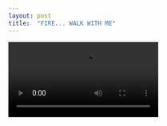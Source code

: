 ```yaml
---
layout: post
title:  "FIRE... WALK WITH ME"
---
```


<div class="video">
  <video controls src="/dl/ripper/FWWM.webm" type="video/webm"/>
</div>

